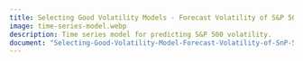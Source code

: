 ```yaml
---
title: Selecting Good Volatility Models - Forecast Volatility of S&P 500
image: time-series-model.webp
description: Time series model for predicting S&P 500 volatility.
document: "Selecting-Good-Volatility-Model-Forecast-Volatility-of-SnP-500.pdf"
---
```

